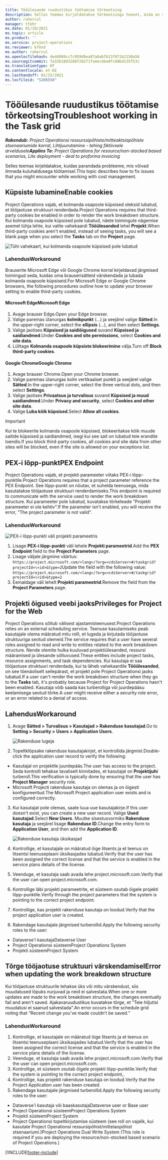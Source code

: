 ```yaml
---
title: Tööülesande ruudustikus töötamise tõrkeotsing
description: Selles teemas kirjeldatakse tõrkeotsingu teavet, mida on vaja tööülesande ruudustikus töötamisel.
author: ruhercul
manager: tfehr
ms.date: 01/19/2021
ms.topic: article
ms.product: ''
ms.service: project-operations
ms.reviewer: kfend
ms.author: ruhercul
ms.openlocfilehash: dedd989cc7c959d9ea97a0abfb13f8f1b2150a56
ms.sourcegitcommit: fa32b1893286f20271fa4ec4be8fc68bd135f53c
ms.translationtype: HT
ms.contentlocale: et-EE
ms.lasthandoff: 02/15/2021
ms.locfileid: "5286558"
---
```

# <a name="troubleshoot-working-in-the-task-grid"></a><span data-ttu-id="bc71e-103">Tööülesande ruudustikus töötamise tõrkeotsing</span><span class="sxs-lookup"><span data-stu-id="bc71e-103">Troubleshoot working in the Task grid</span></span> 

<span data-ttu-id="bc71e-104">_**Rakendub:** Project Operationsi ressurssipõhiste/mitteaktsiapõhiste stsenaariumide korral,  Lihtjuurutamine - tehing fiktiivsele arveldusele_</span><span class="sxs-lookup"><span data-stu-id="bc71e-104">_**Applies To:** Project Operations for resource/non-stocked based scenarios, Lite deployment - deal to proforma invoicing_</span></span>

<span data-ttu-id="bc71e-105">Selles teemas kirjeldatakse, kuidas parandada probleeme, mis võivad ilmneda kuluhaldusega töötamisel.</span><span class="sxs-lookup"><span data-stu-id="bc71e-105">This topic describes how to fix issues that you might encounter while working with cost management.</span></span>

## <a name="enable-cookies"></a><span data-ttu-id="bc71e-106">Küpsiste lubamine</span><span class="sxs-lookup"><span data-stu-id="bc71e-106">Enable cookies</span></span>

<span data-ttu-id="bc71e-107">Project Operations vajab, et kolmanda osapoole küpsised oleksid lubatud, et tööjaotuse struktuuri renderdada.</span><span class="sxs-lookup"><span data-stu-id="bc71e-107">Project Operations requires that third-party cookies be enabled in order to render the work breakdown structure.</span></span> <span data-ttu-id="bc71e-108">Kui kolmanda osapoole küpsised pole lubatud, näete toimingute nägemise asemel tühja lehte, kui valite vahekaardi **Tööülesanded** lehel **Projekt**.</span><span class="sxs-lookup"><span data-stu-id="bc71e-108">When third-party cookies aren't enabled, instead of seeing tasks, you will see a blank page when you select the **Tasks** tab on the **Project** page.</span></span>

![Tühi vahekaart, kui kolmanda osapoole küpsised pole lubatud](media/blankschedule.png)


### <a name="workaround"></a><span data-ttu-id="bc71e-110">Lahendus</span><span class="sxs-lookup"><span data-stu-id="bc71e-110">Workaround</span></span>
<span data-ttu-id="bc71e-111">Brauserite Microsoft Edge või Google Chrome korral kirjeldavad järgmised toimingud seda, kuidas oma brauserisätteid värskendada ja lubada kolmanda osapoole küpsiseid.</span><span class="sxs-lookup"><span data-stu-id="bc71e-111">For Microsoft Edge or Google Chrome browsers, the following procedures outline how to update your browser setting to enable third-party cookies.</span></span>

#### <a name="microsoft-edge"></a><span data-ttu-id="bc71e-112">Microsoft Edge</span><span class="sxs-lookup"><span data-stu-id="bc71e-112">Microsoft Edge</span></span>

1. <span data-ttu-id="bc71e-113">Avage brauser Edge.</span><span class="sxs-lookup"><span data-stu-id="bc71e-113">Open your Edge browser.</span></span>
2. <span data-ttu-id="bc71e-114">Valige paremas ülanurgas **kolmikpunkt** (...) ja seejärel valige **Sätted**.</span><span class="sxs-lookup"><span data-stu-id="bc71e-114">In the upper-right corner, select the **ellipsis** (...), and then select **Settings**.</span></span>
3. <span data-ttu-id="bc71e-115">Valige jaotises **Küpsised ja saidiõigused** suvand **Küpsised ja saidiandmed**.</span><span class="sxs-lookup"><span data-stu-id="bc71e-115">Under **Cookies and site permissions**, select **Cookies and site data**.</span></span>
4. <span data-ttu-id="bc71e-116">Lülitage **Kolmanda osapoole küpsiste blokeerimine** välja.</span><span class="sxs-lookup"><span data-stu-id="bc71e-116">Turn off **Block third-party cookies**.</span></span>

#### <a name="google-chrome"></a><span data-ttu-id="bc71e-117">Google Chrome</span><span class="sxs-lookup"><span data-stu-id="bc71e-117">Google Chrome</span></span>

1. <span data-ttu-id="bc71e-118">Avage brauser Chrome.</span><span class="sxs-lookup"><span data-stu-id="bc71e-118">Open your Chrome browser.</span></span>
2. <span data-ttu-id="bc71e-119">Valige paremas ülanurgas kolm vertikaalset punkti ja seejärel valige **Sätted**.</span><span class="sxs-lookup"><span data-stu-id="bc71e-119">In the upper-right corner, select the three vertical dots, and then select **Settings**.</span></span>
3. <span data-ttu-id="bc71e-120">Valige jaotises **Privaatsus ja turvalisus** suvand **Küpsised ja muud saidiandmed**.</span><span class="sxs-lookup"><span data-stu-id="bc71e-120">Under **Privacy and security**, select **Cookies and other site data**.</span></span>
4. <span data-ttu-id="bc71e-121">Valige **Luba kõik küpsised**.</span><span class="sxs-lookup"><span data-stu-id="bc71e-121">Select **Allow all cookies**.</span></span>

> [!IMPORTANT]
> <span data-ttu-id="bc71e-122">Kui te blokeerite kolmanda osapoole küpsised, blokeeritakse kõik muude saitide küpsised ja saidiandmed, isegi kui see sait on lubatud teie erandite loendis.</span><span class="sxs-lookup"><span data-stu-id="bc71e-122">If you block third-party cookies, all cookies and site data from other sites will be blocked, even if the site is allowed on your exceptions list.</span></span>

## <a name="pex-endpoint"></a><span data-ttu-id="bc71e-123">PEX-i lõpp-punkt</span><span class="sxs-lookup"><span data-stu-id="bc71e-123">PEX Endpoint</span></span>

<span data-ttu-id="bc71e-124">Project Operations vajab, et projekti parameeter viitaks PEX-i lõpp-punktile.</span><span class="sxs-lookup"><span data-stu-id="bc71e-124">Project Operations requires that a project parameter reference the PEX Endpoint.</span></span> <span data-ttu-id="bc71e-125">See lõpp-punkt on nõutav, et suhelda teenusega, mida kasutatakse tööjaotuse struktuuri renderdamiseks.</span><span class="sxs-lookup"><span data-stu-id="bc71e-125">This endpoint is required to communicate with the service used to render the work breakdown structure.</span></span> <span data-ttu-id="bc71e-126">Kui parameeter pole lubatud, kuvatakse tõrketeade "Projekti parameeter ei ole kehtiv".</span><span class="sxs-lookup"><span data-stu-id="bc71e-126">If the parameter isn't enabled, you will receive the error, "The project parameter is not valid".</span></span> 

### <a name="workaround"></a><span data-ttu-id="bc71e-127">Lahendus</span><span class="sxs-lookup"><span data-stu-id="bc71e-127">Workaround</span></span>
 ![PEX-i lõpp-punkti väli projekti parameetris](media/projectparameter.png)

1. <span data-ttu-id="bc71e-129">Lisage **PEX-i lõpp-punkti** väli lehele **Projekti parameetrid**.</span><span class="sxs-lookup"><span data-stu-id="bc71e-129">Add the **PEX Endpoint** field to the **Project Parameters** page.</span></span>
2. <span data-ttu-id="bc71e-130">Lisage väljale järgmine väärtus: `https://project.microsoft.com/<lang>/?org=<cdsServer>#/taskgrid?projectId=\<id>&type=2`</span><span class="sxs-lookup"><span data-stu-id="bc71e-130">Update the field with the following value: `https://project.microsoft.com/<lang>/?org=<cdsServer>#/taskgrid?projectId=\<id>&type=2`</span></span>
3. <span data-ttu-id="bc71e-131">Eemaldage väli lehelt **Projekti parameetrid**.</span><span class="sxs-lookup"><span data-stu-id="bc71e-131">Remove the field from the **Project Parameters** page.</span></span>

## <a name="privileges-for-project-for-the-web"></a><span data-ttu-id="bc71e-132">Projekti õigused veebi jaoks</span><span class="sxs-lookup"><span data-stu-id="bc71e-132">Privileges for Project for the Web</span></span>

<span data-ttu-id="bc71e-133">Project Operations sõltub välisest ajastamisteenusest.</span><span class="sxs-lookup"><span data-stu-id="bc71e-133">Project Operations relies on an external scheduling service.</span></span> <span data-ttu-id="bc71e-134">Teenuse kasutamiseks peab kasutajale olema määratud mitu rolli, et lugeda ja kirjutada tööjaotuse struktuuriga seotud olemeid.</span><span class="sxs-lookup"><span data-stu-id="bc71e-134">The service requires that a user have several roles assigned to read and write to entities related to the work breakdown structure.</span></span> <span data-ttu-id="bc71e-135">Nende olemite hulka kuuluvad projektiülesanded, ressursi määramised ja ülesande sõltuvused.</span><span class="sxs-lookup"><span data-stu-id="bc71e-135">These entities include project tasks, resource assignments, and task dependencies.</span></span> <span data-ttu-id="bc71e-136">Kui kasutaja ei saa tööjaotuse struktuuri renderdada, kui ta läheb vahekaardile **Tööülesanded**, on see tõenäoliselt sellepärast, et projekt pole Project Operationsi jaoks lubatud.</span><span class="sxs-lookup"><span data-stu-id="bc71e-136">If a user can't render the work breakdown structure when they go to the **Tasks** tab, it's probably because Project for Project Operations hasn't been enabled.</span></span> <span data-ttu-id="bc71e-137">Kasutaja võib saada kas turberolliga või juurdepääsu keelamisega seotud tõrke.</span><span class="sxs-lookup"><span data-stu-id="bc71e-137">A user might receive either a security role error, or an error related to a denial of access.</span></span>


## <a name="workaround"></a><span data-ttu-id="bc71e-138">Lahendus</span><span class="sxs-lookup"><span data-stu-id="bc71e-138">Workaround</span></span>

1. <span data-ttu-id="bc71e-139">Avage **Sätted > Turvalisus > Kasutajad > Rakenduse kasutajad**.</span><span class="sxs-lookup"><span data-stu-id="bc71e-139">Go to **Setting > Security > Users > Application Users**.</span></span>  

   ![Rakenduse lugeja](media/applicationuser.jpg)
   
2. <span data-ttu-id="bc71e-141">Topeltklõpsake rakenduse kasutajakirjet, et kontrollida järgmist.</span><span class="sxs-lookup"><span data-stu-id="bc71e-141">Double-click the application user record to verify the following:</span></span>

 - <span data-ttu-id="bc71e-142">Kasutajal on projektile juurdepääs.</span><span class="sxs-lookup"><span data-stu-id="bc71e-142">The user has access to the project.</span></span> <span data-ttu-id="bc71e-143">Seda kontrolli tehakse tavaliselt kinnitades, et kasutajal on **Projektijuhi** turberoll.</span><span class="sxs-lookup"><span data-stu-id="bc71e-143">This verification is typically done by ensuring that the user has **Project Manager** security role.</span></span>
 - <span data-ttu-id="bc71e-144">Microsoft Projecti rakenduse kasutaja on olemas ja on õigesti konfigureeritud.</span><span class="sxs-lookup"><span data-stu-id="bc71e-144">The Microsoft Project application user exists and is configured correctly.</span></span>
 
3. <span data-ttu-id="bc71e-145">Kui kasutajat pole olemas, saate luua uue kasutajakirje.</span><span class="sxs-lookup"><span data-stu-id="bc71e-145">If this user doesn't exist, you can create a new user record.</span></span> <span data-ttu-id="bc71e-146">Valige **Uued kasutajad**.</span><span class="sxs-lookup"><span data-stu-id="bc71e-146">Select **New Users**.</span></span> <span data-ttu-id="bc71e-147">Muutke sisestusvormiks **Rakenduse kasutaja** ja seejärel lisage **Rakenduse ID**.</span><span class="sxs-lookup"><span data-stu-id="bc71e-147">Change the entry form to **Application User**, and then add the **Application ID**.</span></span>

   ![Rakenduse kasutaja üksikasjad](media/applicationuserdetails.jpg)

4. <span data-ttu-id="bc71e-149">Kontrollige, et kasutajale on määratud õige litsents ja et teenus on litsentsi teenuseplaani üksikasjades lubatud.</span><span class="sxs-lookup"><span data-stu-id="bc71e-149">Verify that the user has been assigned the correct license and that the service is enabled in the service plans details of the license.</span></span>
5. <span data-ttu-id="bc71e-150">Veenduge, et kasutaja saab avada lehe project.microsoft.com.</span><span class="sxs-lookup"><span data-stu-id="bc71e-150">Verify that the user can open project.microsoft.com.</span></span>
6. <span data-ttu-id="bc71e-151">Kontrollige läbi projekti parameetrite, et süsteem osutab õigele projekti lõpp-punktile.</span><span class="sxs-lookup"><span data-stu-id="bc71e-151">Verify through the project parameters that the system is pointing to the correct project endpoint.</span></span>
7. <span data-ttu-id="bc71e-152">Kontrollige, kas projekti rakenduse kasutaja on loodud.</span><span class="sxs-lookup"><span data-stu-id="bc71e-152">Verify that the project application user is created.</span></span>
8. <span data-ttu-id="bc71e-153">Rakendage kasutajale järgmised turberollid.</span><span class="sxs-lookup"><span data-stu-id="bc71e-153">Apply the following security roles to the user:</span></span>

  - <span data-ttu-id="bc71e-154">Dataverse'i kasutaja</span><span class="sxs-lookup"><span data-stu-id="bc71e-154">Dataverse User</span></span>
  - <span data-ttu-id="bc71e-155">Project Operationsi süsteem</span><span class="sxs-lookup"><span data-stu-id="bc71e-155">Project Operations System</span></span>
  - <span data-ttu-id="bc71e-156">Projekti süsteem</span><span class="sxs-lookup"><span data-stu-id="bc71e-156">Project System</span></span>

## <a name="error-when-updating-the-work-breakdown-structure"></a><span data-ttu-id="bc71e-157">Tõrge tööjaotuse struktuuri värskendamisel</span><span class="sxs-lookup"><span data-stu-id="bc71e-157">Error when updating the work breakdown structure</span></span>

<span data-ttu-id="bc71e-158">Kui tööjaotuse struktuurile tehakse üks või mitu värskendust, siis muudatused lõpuks nurjuvad ja neid ei salvestata.</span><span class="sxs-lookup"><span data-stu-id="bc71e-158">When one or more updates are made to the work breakdown structure, the changes eventually fail and aren't saved.</span></span> <span data-ttu-id="bc71e-159">Ajakavaruudustikus kuvatakse tõrge, et "Teie hiljutisi muudatusi ei saanud salvestada".</span><span class="sxs-lookup"><span data-stu-id="bc71e-159">An error occurs in the schedule grid noting that “Recent change you’ve made couldn’t be saved.”</span></span>

### <a name="workaround"></a><span data-ttu-id="bc71e-160">Lahendus</span><span class="sxs-lookup"><span data-stu-id="bc71e-160">Workaround</span></span>

1. <span data-ttu-id="bc71e-161">Kontrollige, et kasutajale on määratud õige litsents ja et teenus on litsentsi teenuseplaani üksikasjades lubatud.</span><span class="sxs-lookup"><span data-stu-id="bc71e-161">Verify that the user has been assigned the correct license and that the service is enabled in the service plans details of the license.</span></span>
2. <span data-ttu-id="bc71e-162">Veenduge, et kasutaja saab avada lehe project.microsoft.com.</span><span class="sxs-lookup"><span data-stu-id="bc71e-162">Verify that the user can open project.microsoft.com.</span></span>
3. <span data-ttu-id="bc71e-163">Kontrollige, et süsteem osutab õigele projekti lõpp-punktile.</span><span class="sxs-lookup"><span data-stu-id="bc71e-163">Verify that the system is pointing to the correct project endpoint,.</span></span>
4. <span data-ttu-id="bc71e-164">Kontrollige, kas projekti rakenduse kasutaja on loodud.</span><span class="sxs-lookup"><span data-stu-id="bc71e-164">Verify that the Project Application user has been created.</span></span>
5. <span data-ttu-id="bc71e-165">Rakendage kasutajale järgmised turberollid.</span><span class="sxs-lookup"><span data-stu-id="bc71e-165">Apply the following security roles to the user:</span></span>
  
  - <span data-ttu-id="bc71e-166">Dataverse'i kasutaja või baaskasutaja</span><span class="sxs-lookup"><span data-stu-id="bc71e-166">Dataverse user or Base user</span></span>
  - <span data-ttu-id="bc71e-167">Project Operationsi süsteem</span><span class="sxs-lookup"><span data-stu-id="bc71e-167">Project Operations System</span></span>
  - <span data-ttu-id="bc71e-168">Projekti süsteem</span><span class="sxs-lookup"><span data-stu-id="bc71e-168">Project System</span></span>
  - <span data-ttu-id="bc71e-169">Project Operationsi topeltkirjutamise süsteem (see roll on vajalik, kui kasutate Project Operationsi ressursipõhist/mittelaopõhist stsenaariumi.)</span><span class="sxs-lookup"><span data-stu-id="bc71e-169">Project Operations Dual Write System (This role is required if you are deploying the resource/non-stocked based scenario of Project Operations.)</span></span>


[!INCLUDE[footer-include](../includes/footer-banner.md)]